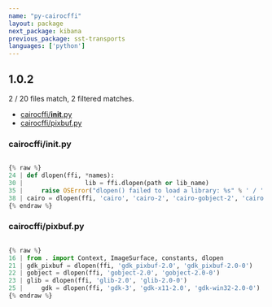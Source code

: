 ```yaml
---
name: "py-cairocffi"
layout: package
next_package: kibana
previous_package: sst-transports
languages: ['python']
---
```

## 1.0.2
2 / 20 files match, 2 filtered matches.

 - [cairocffi/__init__.py](#cairocffi__init__py)
 - [cairocffi/pixbuf.py](#cairocffipixbufpy)

### cairocffi/__init__.py

```python

{% raw %}
24 | def dlopen(ffi, *names):
30 |                 lib = ffi.dlopen(path or lib_name)
35 |     raise OSError("dlopen() failed to load a library: %s" % ' / '.join(names))
38 | cairo = dlopen(ffi, 'cairo', 'cairo-2', 'cairo-gobject-2', 'cairo.so.2')
{% endraw %}

```
### cairocffi/pixbuf.py

```python

{% raw %}
16 | from . import Context, ImageSurface, constants, dlopen
21 | gdk_pixbuf = dlopen(ffi, 'gdk_pixbuf-2.0', 'gdk_pixbuf-2.0-0')
22 | gobject = dlopen(ffi, 'gobject-2.0', 'gobject-2.0-0')
23 | glib = dlopen(ffi, 'glib-2.0', 'glib-2.0-0')
25 |     gdk = dlopen(ffi, 'gdk-3', 'gdk-x11-2.0', 'gdk-win32-2.0-0')
{% endraw %}

```